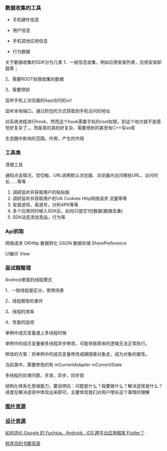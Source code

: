 
### 数据收集的工具

* 手机硬件信息

* 用户信息

* 手机其他应用信息

* 行为数据

关于数据收集的SDK分为几类
1、一般信息收集，例如应用安装列表，应用安装卸载等；

2、需要ROOT权限收集的数据

3、需要预研


监听手机上浏览器的App访问的url

监听本地端口，通过抓包的方式获取到手机访问的地址

对系统进程进行hook，然而这个hook需要手机的root权限，到这个地方就不是感觉好复杂了，，而是真的真的好复杂，需要用到的甚至有C++写so库

生态圈中影响的范围，作用，产生的作用

### 工具类
清理工具

通知点击情况、剪切板、URL调用默认浏览器、浏览器内访问哪些URL、访问时长……等等

1. 调研监听并获取用户的粘贴板
2. 调研监听并获取用户的UA Cookies Http网络请求 流量等等
3. 安装途径，渠道号，分析APK等等
4. 多个应用同时植入SDK后，如何只提交1份数据(数据去重)
5. SDK动态添加竞品，行为等

### Api抓取

网络请求 OKHttp
数据转化 GSON
数据存储 SharePreference

UI展示 View

### 面试题整理

Android里面的线程模式

1、一般线程是区分，使用场景

2、线程模型的事件

3、线程的效率

4、性能的监控

单例中成员变量遇上多线程时候

单例中的成员变量被多线程异步修改，可能导致原来的逻辑无法正常执行。

修改的方案：将单例中的成员变量修改成跟随着对象走，成为对象的属性。

当前类中，需要修改的有 mCurrentAdapter mCurrentState
 
多线程的处理问题，并发，异步，同步锁

结构化体系化思维能力，要说明白：问题是什么？我要做什么？解决途径是什么？进度在解决途径中体现出来即可，主要体现我们对用户增长这个事情的理解


### [图片资源](https://zhuanlan.zhihu.com/p/26073777)

### [设计资源](https://zhuanlan.zhihu.com/p/20321959)

[如何评价 Google 的 Fuchsia、Android、iOS 跨平台应用框架 Flutter？](https://www.zhihu.com/question/50156415)

[程序员的书籍资源](https://zhuanlan.zhihu.com/p/23857699?hmsr=toutiao.io&utm_medium=toutiao.io&utm_source=toutiao.io)


